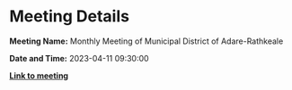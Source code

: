 # Meeting Details

**Meeting Name:** Monthly Meeting of Municipal District of Adare-Rathkeale

**Date and Time:** 2023-04-11 09:30:00

**<a href="https://www.limerick.ie/council/whats-on/monthly-meeting-of-municipal-district-of-adare-rathkeale-90" target="_blank">Link to meeting</a>**

